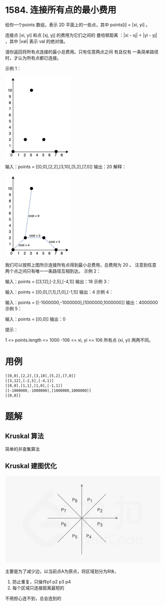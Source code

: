 # 1584. 连接所有点的最小费用
给你一个points 数组，表示 2D 平面上的一些点，其中 points[i] = [xi, yi] 。

连接点 [xi, yi] 和点 [xj, yj] 的费用为它们之间的 曼哈顿距离 ：|xi - xj| + |yi - yj| ，其中 |val| 表示 val 的绝对值。

请你返回将所有点连接的最小总费用。只有任意两点之间 有且仅有 一条简单路径时，才认为所有点都已连接。

示例 1：

![](./q1584_1.png)

输入：points = [[0,0],[2,2],[3,10],[5,2],[7,0]]
输出：20
解释：

![](./q1584_2.png)

我们可以按照上图所示连接所有点得到最小总费用，总费用为 20 。
注意到任意两个点之间只有唯一一条路径互相到达。
示例 2：

输入：points = [[3,12],[-2,5],[-4,1]]
输出：18
示例 3：

输入：points = [[0,0],[1,1],[1,0],[-1,1]]
输出：4
示例 4：

输入：points = [[-1000000,-1000000],[1000000,1000000]]
输出：4000000
示例 5：

输入：points = [[0,0]]
输出：0
 

提示：

1 <= points.length <= 1000
-106 <= xi, yi <= 106
所有点 (xi, yi) 两两不同。

# 用例
```
[[0,0],[2,2],[3,10],[5,2],[7,0]]
[[3,12],[-2,5],[-4,1]]
[[0,0],[1,1],[1,0],[-1,1]]
[[-1000000,-1000000],[1000000,1000000]]
[[0,0]]
```
# 题解

## Kruskal 算法

简单的并查集算法

## Kruskal 建图优化


![](./q1584_q1.png)

主要是为了减少边，以当前点A为原点，将区域划分为8块，

1. 防止重复，只操作p1 p2 p3 p4
2. 每个区域只连接距离最短的

不用担心连不到，总会连到的
